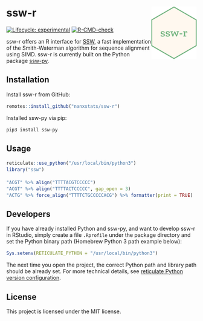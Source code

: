 # ssw-r <img src="man/figures/logo.png" align="right" width="120" />

<!-- badges: start -->
[![Lifecycle: experimental](https://img.shields.io/badge/lifecycle-experimental-orange.svg)](https://www.tidyverse.org/lifecycle/#experimental)
[![R-CMD-check](https://github.com/nanxstats/ssw-r/actions/workflows/R-CMD-check.yaml/badge.svg)](https://github.com/nanxstats/ssw-r/actions/workflows/R-CMD-check.yaml)
<!-- badges: end -->

ssw-r offers an R interface for [SSW](https://github.com/mengyao/Complete-Striped-Smith-Waterman-Library), a fast implementation of the Smith-Waterman algorithm for sequence alignment using SIMD. ssw-r is currently built on the Python package [ssw-py](https://github.com/Wyss/ssw-py).

## Installation

Install ssw-r from GitHub:

```r
remotes::install_github("nanxstats/ssw-r")
```

Installed ssw-py via pip:

```bash
pip3 install ssw-py
```

## Usage

```r
reticulate::use_python("/usr/local/bin/python3")
library("ssw")

"ACGT" %>% align("TTTTACGTCCCCC")
"ACGT" %>% align("TTTTACTCCCCC", gap_open = 3)
"ACTG" %>% force_align("TTTTCTGCCCCCACG") %>% formatter(print = TRUE)
```

## Developers

If you have already installed Python and ssw-py, and want to develop ssw-r in RStudio, simply create a file `.Rprofile` under the package directory and set the Python binary path (Homebrew Python 3 path example below):

```r
Sys.setenv(RETICULATE_PYTHON = "/usr/local/bin/python3")
```

The next time you open the project, the correct Python path and library path should be already set. For more technical details, see [reticulate Python version configuration](https://rstudio.github.io/reticulate/articles/versions.html).

## License

This project is licensed under the MIT license.
